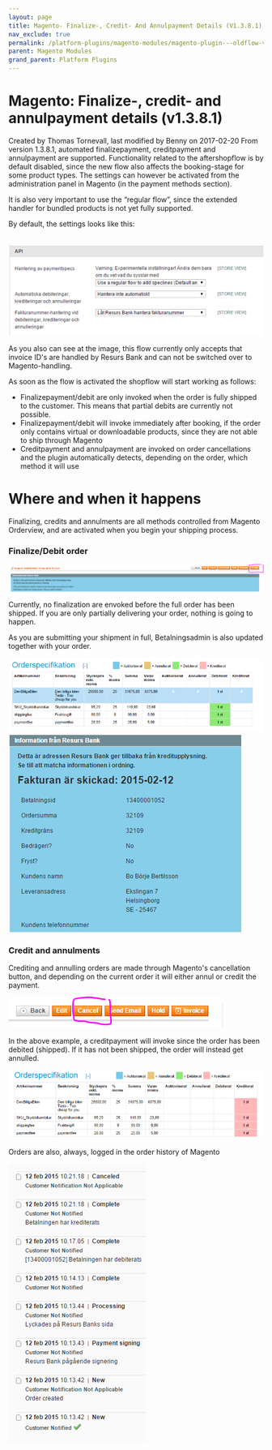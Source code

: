 ```yaml
---
layout: page
title: Magento- Finalize-, Credit- And Annulpayment Details (V1.3.8.1)
nav_exclude: true
permalink: /platform-plugins/magento-modules/magento-plugin---oldflow-version/release--and-installation-notes--error-logging-and-development-for-magento-oldflow/3441540/
parent: Magento Modules
grand_parent: Platform Plugins
---
```




# Magento: Finalize-, credit- and annulpayment details (v1.3.8.1) 
Created by Thomas Tornevall, last modified by Benny on 2017-02-20
From version 1.3.8.1, automated finalizepayment, creditpayment and
annulpayment are supported. Functionality related to the aftershopflow
is by default disabled, since the new flow also affects the
booking-stage for some product types. The settings can however be
activated from the administration panel in Magento (in the payment
methods section).

It is also very important to use the “regular flow”, since the extended
handler for bundled products is not yet fully supported.

By default, the settings looks like this:

 ![](../../../../../attachments/3441540/3801181.png)

As you also can see at the image, this flow currently only accepts that
invoice ID's are handled by Resurs Bank and can not be switched over to
Magento-handling.

As soon as the flow is activated the shopflow will start working as
follows:

- Finalizepayment/debit are only invoked when the order is fully shipped
  to the customer. This means that partial debits are currently not
  possible.
- Finalizepayment/debit will invoke immediately after booking, if the
  order only contains virtual or downloadable products, since they are
  not able to ship through Magento
- Creditpayment and annulpayment are invoked on order cancellations and
  the plugin automatically detects, depending on the order, which method
  it will use

# Where and when it happens
Finalizing, credits and annulments are all methods controlled from
Magento Orderview, and are activated when you begin your shipping
process.

### Finalize/Debit order
![](../../../../../attachments/3441540/4161537.png)

Currently, no finalization are envoked before the full order has been
shipped. If you are only partially delivering your order, nothing is
going to happen.

As you are submitting your shipment in full, Betalningsadmin is also
updated together with your order.

![](../../../../../attachments/3441540/4161540.png)![](../../../../../attachments/3441540/4161541.png)

### Credit and annulments
Crediting and annulling orders are made through Magento's cancellation
button, and depending on the current order it will either annul or
credit the payment.

![](../../../../../attachments/3441540/4161542.png)

In the above example, a creditpayment will invoke since the order has
been debited (shipped). If it has not been shipped, the order will
instead get annulled.

![](../../../../../attachments/3441540/4161543.png)

Orders are also, always, logged in the order history of Magento

![](../../../../../attachments/3441540/4161544.png)

